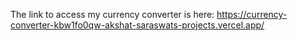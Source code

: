 The link to access my currency converter is here: https://currency-converter-kbw1fo0qw-akshat-saraswats-projects.vercel.app/
